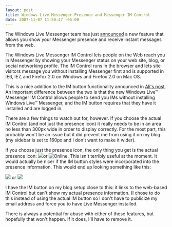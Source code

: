 ```yaml
---
layout: post
title: Windows Live Messenger Presence and Messenger IM Control
date: 2007-11-07 11:50:47 -05:00
---
```


The Windows Live Messenger team has just [announced](http://messengersays.spaces.live.com/Blog/cns!5B410F7FD930829E!30835.entry) a new feature that allows you show your Messenger presence and receive instant messages from the web. 

The Windows Live Messenger IM Control lets people on the Web reach you in Messenger by showing your Messenger status on your web site, blog, or social networking profile. The IM Control runs in the browser and lets site visitors message you without installing Messenger first and is supported in IE6, IE7, and Firefox 2.0 on Windows and Firefox 2.0 on Mac OS.  

This is a nice addition to the IM button functionality announced in [Ali's post](http://messengersays.spaces.live.com/blog/cns!5B410F7FD930829E!30590.entry).  An important difference between the two is that the new Windows Live™ Messenger IM Control allows people to send you IMs without installing Windows Live™ Messenger, and the IM button requires that they have it installed and are logged in.  

There are a few things to watch out for, however. If you choose the actual IM Control (and not just the presence icon) it really needs to be in an area no less than 300px wide in order to display correctly. For the most part, this probably won't be an issue but it did prevent me from using it on my blog (my sidebar is set to 160px and I don't want to make it wider).  

If you choose just the presence icon, the only thing you get is the actual presence icon: ![](http://messenger.services.live.com/users/8dbf2e7ca0b7abcb%40apps.messenger.live.com/presenceimage?mkt=en-AU)or ![Online](http://settings.messenger.live.com/static/w13r1/Conversation/img/Status_Online.gif "Online"). This isn't terribly useful at the moment. It would actually be nicer if the IM button styles were incorporated into the presence information. This would end up looking something like this:

![](http://global.msads.net/ads/pronws/A_Gray_Connect.png) or ![](http://global.msads.net/ads/pronws/A_Blue_Connect.png)

I have the IM button on my blog setup close to this: it links to the web-based IM Control but can't show my actual presence information. (I chose to do this instead of using the actual IM button so I don't have to publicize my email address and force you to have Live Messenger installed.

There is always a potential for abuse with either of these features, but hopefully that won't happen. If it does, I'll have to remove it.
